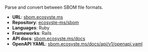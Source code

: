 ---
---

Parse and convert between SBOM file formats.

* **URL**: [sbom.ecosyste.ms](https://sbom.ecosyste.ms)
* **Repository**: [ecosyste-ms/sbom](https://github.com/ecosyste-ms/sbom)
* **Languages**: Ruby
* **Frameworks**: Rails
* **API docs**: [sbom.ecosyste.ms/docs](https://sbom.ecosyste.ms/docs/index.html)
* **OpenAPI YAML**: [sbom.ecosyste.ms/docs/api/v1/openapi.yaml](https://sbom.ecosyste.ms/docs/api/v1/openapi.yaml)
